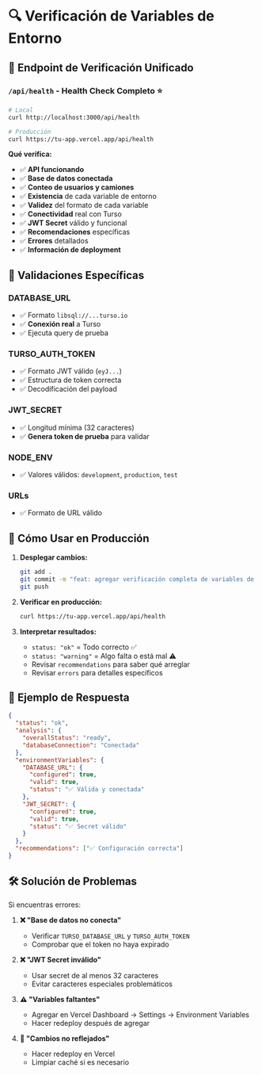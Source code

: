 # 🔍 Verificación de Variables de Entorno

## 📍 Endpoint de Verificación Unificado

### `/api/health` - Health Check Completo ⭐
```bash
# Local
curl http://localhost:3000/api/health

# Producción
curl https://tu-app.vercel.app/api/health
```

**Qué verifica:**
- ✅ **API funcionando**
- ✅ **Base de datos conectada**
- ✅ **Conteo de usuarios y camiones**
- ✅ **Existencia** de cada variable de entorno
- ✅ **Validez** del formato de cada variable
- ✅ **Conectividad** real con Turso
- ✅ **JWT Secret** válido y funcional
- ✅ **Recomendaciones** específicas
- ✅ **Errores** detallados
- ✅ **Información de deployment**

## 🧪 Validaciones Específicas

### DATABASE_URL
- ✅ Formato `libsql://...turso.io`
- ✅ **Conexión real** a Turso
- ✅ Ejecuta query de prueba

### TURSO_AUTH_TOKEN
- ✅ Formato JWT válido (`eyJ...`)
- ✅ Estructura de token correcta
- ✅ Decodificación del payload

### JWT_SECRET
- ✅ Longitud mínima (32 caracteres)
- ✅ **Genera token de prueba** para validar

### NODE_ENV
- ✅ Valores válidos: `development`, `production`, `test`

### URLs
- ✅ Formato de URL válido

## 🚀 Cómo Usar en Producción

1. **Desplegar cambios:**
   ```bash
   git add .
   git commit -m "feat: agregar verificación completa de variables de entorno"
   git push
   ```

2. **Verificar en producción:**
   ```bash
   curl https://tu-app.vercel.app/api/health
   ```

3. **Interpretar resultados:**
   - `status: "ok"` = Todo correcto ✅
   - `status: "warning"` = Algo falta o está mal ⚠️
   - Revisar `recommendations` para saber qué arreglar
   - Revisar `errors` para detalles específicos

## 🎯 Ejemplo de Respuesta

```json
{
  "status": "ok",
  "analysis": {
    "overallStatus": "ready",
    "databaseConnection": "Conectada"
  },
  "environmentVariables": {
    "DATABASE_URL": {
      "configured": true,
      "valid": true,
      "status": "✅ Válida y conectada"
    },
    "JWT_SECRET": {
      "configured": true,
      "valid": true,
      "status": "✅ Secret válido"
    }
  },
  "recommendations": ["✅ Configuración correcta"]
}
```

## 🛠️ Solución de Problemas

Si encuentras errores:

1. **❌ "Base de datos no conecta"**
   - Verificar `TURSO_DATABASE_URL` y `TURSO_AUTH_TOKEN`
   - Comprobar que el token no haya expirado

2. **❌ "JWT Secret inválido"**
   - Usar secret de al menos 32 caracteres
   - Evitar caracteres especiales problemáticos

3. **⚠️ "Variables faltantes"**
   - Agregar en Vercel Dashboard → Settings → Environment Variables
   - Hacer redeploy después de agregar

4. **🔄 "Cambios no reflejados"**
   - Hacer redeploy en Vercel
   - Limpiar caché si es necesario
